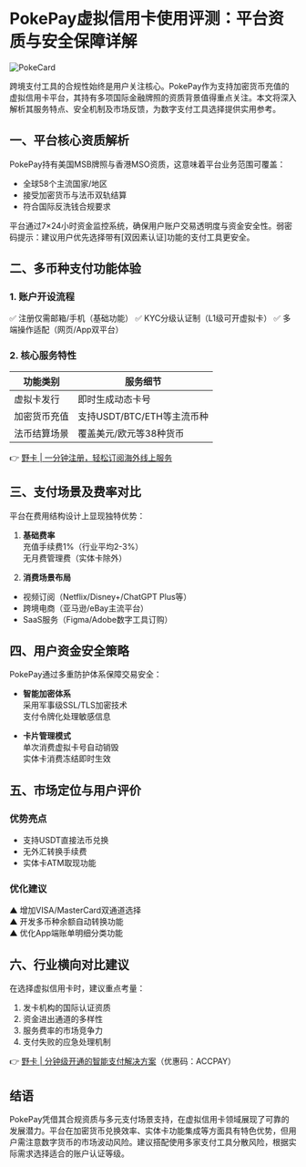 # PokePay虚拟信用卡使用评测：平台资质与安全保障详解

![PokeCard](https://bbtdd.com/wp-content/uploads/img/46479767.webp)

跨境支付工具的合规性始终是用户关注核心。PokePay作为支持加密货币充值的虚拟信用卡平台，其持有多项国际金融牌照的资质背景值得重点关注。本文将深入解析其服务特点、安全机制及市场反馈，为数字支付工具选择提供实用参考。

## 一、平台核心资质解析
PokePay持有美国MSB牌照与香港MSO资质，这意味着平台业务范围可覆盖：
- 全球58个主流国家/地区
- 接受加密货币与法币双轨结算
- 符合国际反洗钱合规要求

平台通过7×24小时资金监控系统，确保用户账户交易透明度与资金安全性。弱密码提示：建议用户优先选择带有[双因素认证]功能的支付工具更安全。

## 二、多币种支付功能体验
### 1. 账户开设流程
✅ 注册仅需邮箱/手机（基础功能）
✅ KYC分级认证制（L1级可开虚拟卡）
✅ 多端操作适配（网页/App双平台）

### 2. 核心服务特性
| 功能类别        | 服务细节                     |
|-----------------|----------------------------|
| 虚拟卡发行      | 即时生成动态卡号           |
| 加密货币充值    | 支持USDT/BTC/ETH等主流币种 |
| 法币结算场景    | 覆盖美元/欧元等38种货币    |

👉 [野卡 | 一分钟注册，轻松订阅海外线上服务](https://bbtdd.com/yeka)

## 三、支付场景及费率对比
平台在费用结构设计上显现独特优势：
1. **基础费率**  
充值手续费1%（行业平均2-3%）  
无月费管理费（实体卡除外）

2. **消费场景布局**  
- 视频订阅（Netflix/Disney+/ChatGPT Plus等）
- 跨境电商（亚马逊/eBay主流平台）
- SaaS服务（Figma/Adobe数字工具订购）

## 四、用户资金安全策略
PokePay通过多重防护体系保障交易安全：
- **智能加密体系**  
采用军事级SSL/TLS加密技术  
支付令牌化处理敏感信息  

- **卡片管理模式**  
单次消费虚拟卡号自动销毁  
实体卡消费冻结即时生效  

## 五、市场定位与用户评价
### 优势亮点
- 支持USDT直接法币兑换
- 无外汇转换手续费
- 实体卡ATM取现功能

### 优化建议
▲ 增加VISA/MasterCard双通道选择  
▲ 开发多币种余额自动转换功能  
▲ 优化App端账单明细分类功能

## 六、行业横向对比建议
在选择虚拟信用卡时，建议重点考量：
1. 发卡机构的国际认证资质
2. 资金进出通道的多样性
3. 服务费率的市场竞争力
4. 支付失败的应急处理机制

👉 [野卡 | 分钟级开通的智能支付解决方案](https://bbtdd.com/yeka)（优惠码：ACCPAY）

## 结语
PokePay凭借其合规资质与多元支付场景支持，在虚拟信用卡领域展现了可靠的发展潜力。平台在加密货币兑换效率、实体卡功能集成等方面具有特色优势，但用户需注意数字货币的市场波动风险。建议搭配使用多家支付工具分散风险，根据实际需求选择适合的账户认证等级。